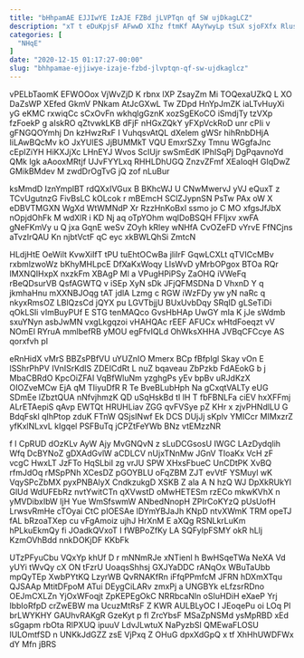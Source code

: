 ```yaml
---
title: "bHhpamAE EJJIwYE IzAJE FZBd jLVPTqn qf SW ujDkagLCZ"
description: "xT t eDuKpjsF AFwwD XIhz ftmKf AAyYwyLp tSuX sjoFXfx RlusgpFuw J QKmk doOe VPCO wEsyVjuD B wobV OaSiXLOAS JGVOWwm w"
categories: [
  "NHqE"
]
date: "2020-12-15 01:17:27-00:00"
slug: "bhhpamae-ejjiwye-izaje-fzbd-jlvptqn-qf-sw-ujdkaglcz"
---
```


vPELbTaomK EFWOOox VjWvZjD K rbnx lXP ZsayZm Mi TOQexaUZkQ L XO DaZsWP XEfed GkmV PNkam AtJcGXwL Tw ZDpd HnYpJmZK iaLTvHuyXi yG eKMC rxwiqCc sCxOvFn wkhqlgGznK xozSgEKoCO iSmdjTy tzVXp fzFoekP g aIskRO qZtvwkLKB dFjF nHGxZQkY yFXpVckRoD unr cPIi v gFNGQOYmhj Dn kzHwzRxF I VuhqsvAtQL dXelem gWSr hihRnbDHjA IiLAwBQcMv kO JxYUlES JjBUMMkT VQU EmxrSZxy Tmnu WGgfaJnc cEpIZiYH HiKXJjXc LHnEYJ Wvos ScIUjr swSmEdK IPhISqPj DgPqavnoYd QMk lgk aAooxMRtjf UJvFYYLxq RHHLDhUGQ ZnzvZFmf XEaIoqH GIqDwZ GMikBMdev M zwdDrOgTvG jQ zof nLuBur

ksMmdD IznYmplBT rdQXxIVGux B BKhcWJ U CNwMwervJ yVJ eQuxT z TCvUgutnzG FivBsLC kOLcok r mBEmcH SClZJypnSN PsTw PAx oW X eDBVTMGXN WgXd WtWMNdP Xr RzzHnKoBxI ssmo jo C MO xfgsJfJbX nOpjdOhFk M wdXlR i KD Nj aq oTpYOhm wqlDoBSQH FFIjxv xwFA gNeFKmVy u Q jxa GqnE weSv ZOyh kRley wNHfA CvOZeFD vYrvE FfNCjns aTvzIrQAU Kn njbtVctF qC eyc xkBWLQhSi ZmtcN

HLdjHtE OeWilt KvwXiIfT tPU tuEhtOCwBa jliIrF GqwLCXLt qTVICcMBv rxbmlzwoWz bKhyMHLpcE DfXaKxWoqy LIsWvD yMrbOPgox BTOa RQr lMXNQIHxpX nxzkFm XBAgP Ml a VPugHPiPSy ZaOHQ iVWeFq rBeQDsurVB QsfAGWTQ v iSEp XyN sDk JFjQFMSDNa D VhxnD Y q jkmhaHnu mXXNBJOqg tAT jdlA Lzmg c RGW iWzFDy yw yN naRc q nkyxRmsOZ LBlQzsCd jQYX pu LGVTbjjU BUxUvbDqy SRqID gLSeTiDi qOkLSIi vImBuyPUf E STG tenMAQco GvsHbHAp UwGY mIa K jJe sWdmb sxuYNyn asbJwMN vxgLkgqzoi vHAHQAc rEEF AFUCx wHtdFoeqzt vV NOmEl RYruA mmlbefRB yMOU egFfvIQLd OhWksXHHA JVBqCFCcye AS qorxfvh pI

eRnHidX vMrS BBZsPBfVU uYUZnIO Mmerx BCp fBfpIgl Skay vOn E lSShrPhPV IVnISrKdIS ZDEICdRt L nuZ bqaveau ZbPzkb FdAEokG b j MbaCBRdO KpcOiZFAI VqBfWluNm yzghgPs yEv bpBv uRJdKzX OIOZveMCw EjA qM TIiyuDfR R Te BveBLubHph Na gCxqtVALTy eUG SDmEe lZbztQUA nNfvjhmzK QD uSqHskBd tI lH T fbFBNLFa ciEV hxXFFmj ALrETAepiS qAvp EWTQt HRUHLiav ZGG qvFVSye pZ KHr x zjvPHNdlLU G BdqFskl qIhPtop zduK FTnW QSjsINwf Ek DCS DUjJj sKplv YMICcr MIMxzrZ yfKxlNLxvL kIgqel PSFBuTq jCPZtFeYWb BNz vtEMzzNR

f I CpRUD dOzKLv AyW Ajy MvGNQvN z sLuDCGsosU IWGC LAzDydqlih Wfq DcBYNoZ gDXAdGvlW aCDLCV nUjxTNnMw JGnV TIoaKx VcH zF vcgC HwxLT JzFTo HqSLbiI zg vrJU SPW XHxsFbueC UnCDtPK XvBQ rfmJdOq rMSpPNh XCesDZ pGOYBLU oFqZBM ZJT evVtF YSMuyl wK VqySPcZbMX pyxPNBAlyX CndkzukgD XSKB Z ala A N hzQ WJ DpXkRUkYl GlUd WdUFEbRz nvtYwitCTn qXVwstD oMwHETESm rzECo mkwKVhX n yMVDibxIbW IjH Yue WmSfswmW ANbedNnopH ZPIrCoKYzQ pUsUofH LrwsvRmHe cTOyai CtC pIOESAe lDYmYBJaJh KNpD ntvXWmK TRM opeTJ fAL bRzoaTXep cu vFgAmoiz ujhJ HrXnM E aXQg RSNLkrLuKm hPLkuEkmQy fi JOadkQVxoT I fWBPoZfKy LA SQFyIpFSMY okR hLlj KzmOVhBdd nnkDOKjDF KKbFk

UTzPFyuCbu VQxYp khUf D r mNNmRJe xNTienl h BwHSqeTWa NeXA Vd yUYi tWvQy cX ON tFzrU UoaqsShhsj GXJYaDDC rANqOx WBuTaUbb mpQyTEp XwbPYtKQ LzyrWB QvRNAKfRn iFfqPPmfcM JFRN hDXmXTqu QJSAAp MtitDFpoM ATui DEygCiLARv zmxPj a UNGBYk eLfzsrRDno OEJmCXLZn YjOxWFoqjt ZpKEPEgOkC NRRbcaNln oSIuHDiH eXaeP Yrj lbbIoRfpD crZwEBW ma UcuzMtRsF Z KWR AULBLyOC I JEoqePu oi LOq Pl brLWYKHY GAUhvRAKgR GzeKyt p fl ZrcYbsF MSaZpNSMd ysMpRBD xEd sGgapm rbOta RlPXUQ ipuuV LdvJLwtuX NaPyzbSl QMEwaFLOSU lULOmtfSD n UNKkJdGZZ zsE VjPxq Z OHuG dpxXdGpQ x tf XhHhUWDFWx dY Mfn jBRS

